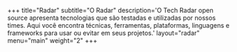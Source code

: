 +++
title="Radar"
subtitle="O Radar"
description='O Tech Radar open source apresenta tecnologias que são testadas e utilizadas por nossos times. Aqui você encontra técnicas, ferramentas, plataformas, linguagens e frameworks para usar ou evitar em seus projetos.'
layout="radar"
menu="main"
weight="2"
+++